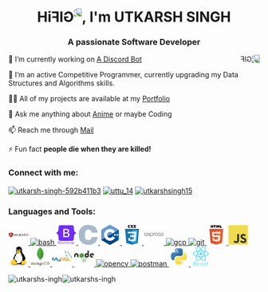 <h1 align="center">Hi<img alt="GIF" src="https://media.giphy.com/media/3ohhwMDyS6rv3sB8yI/giphy.gif" style="max-width:100%;-webkit-transform: scaleX(-1); transform: scaleX(-1);" width="50">, I'm UTKARSH SINGH</h1>
<h3 align="center">A passionate Software Developer</h3>
<p> <img alt="GIF" src="https://media.giphy.com/media/5ndklThG9vUUdTmgMn/giphy.gif" style="max-width:100%;-webkit-transform: scaleX(-1); transform: scaleX(-1);" width="180" align="right"></p>

🔭 I’m currently working on [A Discord Bot](https://github.com/utkarshs-ingh/DOT-BOT)

🌱 I’m an active Competitive Programmer, currently upgrading my Data Structures and Algorithms skills.

👨‍💻 All of my projects are available at my [Portfolio](https://utkarshs-ingh.herokuapp.com/)

💬 Ask me anything about [Anime](https://myanimelist.net/profile/_OxO_) or maybe Coding

📫 Reach me through [Mail](mailto:utkarshsingh.1306@gmail.com)

⚡ Fun fact **people die when they are killed!**

<h3 align="left">Connect with me:</h3>
<p align="left">
<a href="https://linkedin.com/in/utkarsh-singh-592b411b3" target="blank"><img align="center" src="https://cdn.jsdelivr.net/npm/simple-icons@3.1.0/icons/linkedin.svg" alt="utkarsh-singh-592b411b3" height="30" width="40" /></a>
<a href="https://www.codechef.com/users/uttu_14" target="blank"><img align="center" src="https://cdn.jsdelivr.net/npm/simple-icons@3.1.0/icons/codechef.svg" alt="uttu_14" height="30" width="40" /></a>
<a href="https://auth.geeksforgeeks.org/user/utkarshsingh15/practice/" target="blank"><img align="center" src="https://cdn.jsdelivr.net/npm/simple-icons@3.1.0/icons/geeksforgeeks.svg" alt="utkarshsingh15" height="30" width="40" /></a>
</p>

<h3 align="left">Languages and Tools:</h3>
<p align="left"> <a href="https://angular.io" target="_blank"> <img src="https://raw.githubusercontent.com/devicons/devicon/master/icons/angularjs/angularjs-original-wordmark.svg" alt="angularjs" width="40" height="40"/> </a> <a href="https://www.gnu.org/software/bash/" target="_blank"> <img src="https://www.vectorlogo.zone/logos/gnu_bash/gnu_bash-icon.svg" alt="bash" width="40" height="40"/> </a> <a href="https://getbootstrap.com" target="_blank"> <img src="https://raw.githubusercontent.com/devicons/devicon/master/icons/bootstrap/bootstrap-plain-wordmark.svg" alt="bootstrap" width="40" height="40"/> </a> <a href="https://www.cprogramming.com/" target="_blank"> <img src="https://raw.githubusercontent.com/devicons/devicon/master/icons/c/c-original.svg" alt="c" width="40" height="40"/> </a> <a href="https://www.w3schools.com/cpp/" target="_blank"> <img src="https://raw.githubusercontent.com/devicons/devicon/master/icons/cplusplus/cplusplus-original.svg" alt="cplusplus" width="40" height="40"/> </a> <a href="https://www.w3schools.com/css/" target="_blank"> <img src="https://raw.githubusercontent.com/devicons/devicon/master/icons/css3/css3-original-wordmark.svg" alt="css3" width="40" height="40"/> </a> <a href="https://expressjs.com" target="_blank"> <img src="https://raw.githubusercontent.com/devicons/devicon/master/icons/express/express-original-wordmark.svg" alt="express" width="40" height="40"/> </a> <a href="https://cloud.google.com" target="_blank"> <img src="https://www.vectorlogo.zone/logos/google_cloud/google_cloud-icon.svg" alt="gcp" width="40" height="40"/> </a> <a href="https://git-scm.com/" target="_blank"> <img src="https://www.vectorlogo.zone/logos/git-scm/git-scm-icon.svg" alt="git" width="40" height="40"/> </a> <a href="https://www.w3.org/html/" target="_blank"> <img src="https://raw.githubusercontent.com/devicons/devicon/master/icons/html5/html5-original-wordmark.svg" alt="html5" width="40" height="40"/> </a> <a href="https://developer.mozilla.org/en-US/docs/Web/JavaScript" target="_blank"> <img src="https://raw.githubusercontent.com/devicons/devicon/master/icons/javascript/javascript-original.svg" alt="javascript" width="40" height="40"/> </a> <a href="https://www.linux.org/" target="_blank"> <img src="https://raw.githubusercontent.com/devicons/devicon/master/icons/linux/linux-original.svg" alt="linux" width="40" height="40"/> </a> <a href="https://www.mongodb.com/" target="_blank"> <img src="https://raw.githubusercontent.com/devicons/devicon/master/icons/mongodb/mongodb-original-wordmark.svg" alt="mongodb" width="40" height="40"/> </a> <a href="https://www.mysql.com/" target="_blank"> <img src="https://raw.githubusercontent.com/devicons/devicon/master/icons/mysql/mysql-original-wordmark.svg" alt="mysql" width="40" height="40"/> </a> <a href="https://nodejs.org" target="_blank"> <img src="https://raw.githubusercontent.com/devicons/devicon/master/icons/nodejs/nodejs-original-wordmark.svg" alt="nodejs" width="40" height="40"/> </a> <a href="https://opencv.org/" target="_blank"> <img src="https://www.vectorlogo.zone/logos/opencv/opencv-icon.svg" alt="opencv" width="40" height="40"/> </a> <a href="https://postman.com" target="_blank"> <img src="https://www.vectorlogo.zone/logos/getpostman/getpostman-icon.svg" alt="postman" width="40" height="40"/> </a> <a href="https://www.python.org" target="_blank"> <img src="https://raw.githubusercontent.com/devicons/devicon/master/icons/python/python-original.svg" alt="python" width="40" height="40"/> </a> <a href="https://reactjs.org/" target="_blank"> <img src="https://raw.githubusercontent.com/devicons/devicon/master/icons/react/react-original-wordmark.svg" alt="react" width="40" height="40"/> </a> </p>

<p><img align="left" src="https://github-profile-summary-cards.vercel.app/api/cards/repos-per-language?username=utkarshs-ingh&theme=monokai" alt="utkarshs-ingh"/></p>

<p>&nbsp;<img align="left" src="https://github-profile-summary-cards.vercel.app/api/cards/stats?username=utkarshs-ingh&theme=monokai" alt="utkarshs-ingh" /></p>

